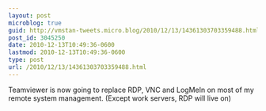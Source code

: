```yaml
---
layout: post
microblog: true
guid: http://vmstan-tweets.micro.blog/2010/12/13/14361303703359488.html
post_id: 3045250
date: 2010-12-13T10:49:36-0600
lastmod: 2010-12-13T10:49:36-0600
type: post
url: /2010/12/13/14361303703359488.html
---
```

Teamviewer is now going to replace RDP, VNC and LogMeIn on most of my remote system management. (Except work servers, RDP will live on)
